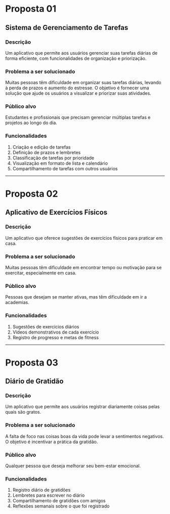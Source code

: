 # Proposta 01

## Sistema de Gerenciamento de Tarefas

### Descrição
Um aplicativo que permite aos usuários gerenciar suas tarefas diárias de forma eficiente, com funcionalidades de organização e priorização.

### Problema a ser solucionado
Muitas pessoas têm dificuldade em organizar suas tarefas diárias, levando à perda de prazos e aumento do estresse. O objetivo é fornecer uma solução que ajude os usuários a visualizar e priorizar suas atividades.

### Público alvo
Estudantes e profissionais que precisam gerenciar múltiplas tarefas e projetos ao longo do dia.

### Funcionalidades
1. Criação e edição de tarefas
2. Definição de prazos e lembretes
3. Classificação de tarefas por prioridade
4. Visualização em formato de lista e calendário
5. Compartilhamento de tarefas com outros usuários

---

# Proposta 02

## Aplicativo de Exercícios Físicos

### Descrição
Um aplicativo que oferece sugestões de exercícios físicos para praticar em casa.

### Problema a ser solucionado
Muitas pessoas têm dificuldade em encontrar tempo ou motivação para se exercitar, especialmente em casa.

### Público alvo
Pessoas que desejam se manter ativas, mas têm dificuldade em ir a academias.

### Funcionalidades
1. Sugestões de exercícios diários
2. Vídeos demonstrativos de cada exercício
3. Registro de progresso e metas de fitness

---

# Proposta 03

## Diário de Gratidão

### Descrição
Um aplicativo que permite aos usuários registrar diariamente coisas pelas quais são gratos.

### Problema a ser solucionado
A falta de foco nas coisas boas da vida pode levar a sentimentos negativos. O objetivo é incentivar a prática da gratidão.

### Público alvo
Qualquer pessoa que deseja melhorar seu bem-estar emocional.

### Funcionalidades
1. Registro diário de gratidões
2. Lembretes para escrever no diário
3. Compartilhamento de gratidões com amigos
4. Reflexões semanais sobre o que foi registrado